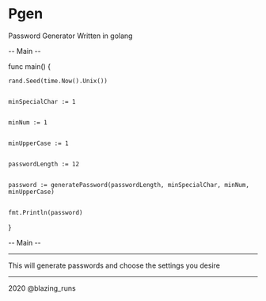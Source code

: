 # Pgen

Password Generator Written in golang

-- Main --


func main() {

	rand.Seed(time.Now().Unix())
	
	
	minSpecialChar := 1
	
	
	minNum := 1
	
	
	minUpperCase := 1
	
	
	passwordLength := 12
	
	
	password := generatePassword(passwordLength, minSpecialChar, minNum, minUpperCase)
	
	
	fmt.Println(password)
	
	
}


-- Main --

------------------------------------------------------------------


This will generate passwords and choose the settings you desire


------------------------------------------------------------------


2020 @blazing_runs
